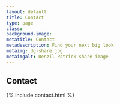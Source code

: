 ```yaml
---
layout: default
title: Contact
type: page
class:
background-image:
metatitle: Contact
metadescription: Find your next big look
metaimg: dg-share.jpg
metaimgalt: Denzil Patrick share image
---
```


## Contact

{% include contact.html %}
